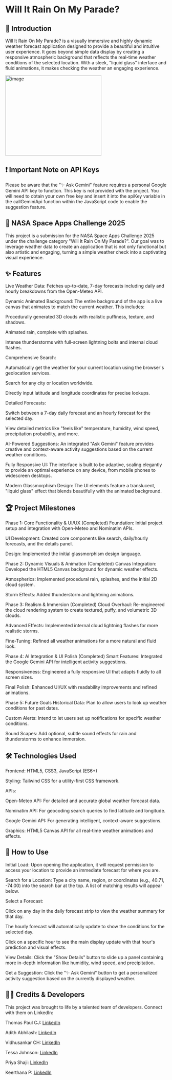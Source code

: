# Will It Rain On My Parade?
## 📖 Introduction
Will It Rain On My Parade? is a visually immersive and highly dynamic weather forecast application designed to provide a beautiful and intuitive user experience. It goes beyond simple data display by creating a responsive atmospheric background that reflects the real-time weather conditions of the selected location. With a sleek, "liquid glass" interface and fluid animations, it makes checking the weather an engaging experience.

<img width="300" height="250" alt="image" src="https://github.com/user-attachments/assets/f0f3138f-f026-46d0-bb9b-01b72db3b291" />


## ❗️ Important Note on API Keys
Please be aware that the "✨ Ask Gemini" feature requires a personal Google Gemini API key to function. This key is not provided with the project. You will need to obtain your own free key and insert it into the apiKey variable in the callGeminiApi function within the JavaScript code to enable the suggestion feature.

## 🚀 NASA Space Apps Challenge 2025
This project is a submission for the NASA Space Apps Challenge 2025 under the challenge category "Will It Rain On My Parade?". Our goal was to leverage weather data to create an application that is not only functional but also artistic and engaging, turning a simple weather check into a captivating visual experience.
 
## ✨ Features
Live Weather Data: Fetches up-to-date, 7-day forecasts including daily and hourly breakdowns from the Open-Meteo API.

Dynamic Animated Background: The entire background of the app is a live canvas that animates to match the current weather. This includes:

Procedurally generated 3D clouds with realistic puffiness, texture, and shadows.

Animated rain, complete with splashes.

Intense thunderstorms with full-screen lightning bolts and internal cloud flashes.

Comprehensive Search:

Automatically get the weather for your current location using the browser's geolocation services.

Search for any city or location worldwide.

Directly input latitude and longitude coordinates for precise lookups.

Detailed Forecasts:

Switch between a 7-day daily forecast and an hourly forecast for the selected day.

View detailed metrics like "feels like" temperature, humidity, wind speed, precipitation probability, and more.

AI-Powered Suggestions: An integrated "Ask Gemini" feature provides creative and context-aware activity suggestions based on the current weather conditions.

Fully Responsive UI: The interface is built to be adaptive, scaling elegantly to provide an optimal experience on any device, from mobile phones to widescreen desktops.

Modern Glassmorphism Design: The UI elements feature a translucent, "liquid glass" effect that blends beautifully with the animated background.

## 🏆 Project Milestones
Phase 1: Core Functionality & UI/UX (Completed)
Foundation: Initial project setup and integration with Open-Meteo and Nominatim APIs.

UI Development: Created core components like search, daily/hourly forecasts, and the details panel.

Design: Implemented the initial glassmorphism design language.

Phase 2: Dynamic Visuals & Animation (Completed)
Canvas Integration: Developed the HTML5 Canvas background for dynamic weather effects.

Atmospherics: Implemented procedural rain, splashes, and the initial 2D cloud system.

Storm Effects: Added thunderstorm and lightning animations.

Phase 3: Realism & Immersion (Completed)
Cloud Overhaul: Re-engineered the cloud rendering system to create textured, puffy, and volumetric 3D clouds.

Advanced Effects: Implemented internal cloud lightning flashes for more realistic storms.

Fine-Tuning: Refined all weather animations for a more natural and fluid look.

Phase 4: AI Integration & UI Polish (Completed)
Smart Features: Integrated the Google Gemini API for intelligent activity suggestions.

Responsiveness: Engineered a fully responsive UI that adapts fluidly to all screen sizes.

Final Polish: Enhanced UI/UX with readability improvements and refined animations.

Phase 5: Future Goals
Historical Data: Plan to allow users to look up weather conditions for past dates.

Custom Alerts: Intend to let users set up notifications for specific weather conditions.

Sound Scapes: Add optional, subtle sound effects for rain and thunderstorms to enhance immersion.

## 🛠️ Technologies Used
Frontend: HTML5, CSS3, JavaScript (ES6+)

Styling: Tailwind CSS for a utility-first CSS framework.

APIs:

Open-Meteo API: For detailed and accurate global weather forecast data.

Nominatim API: For geocoding search queries to find latitude and longitude.

Google Gemini API: For generating intelligent, context-aware suggestions.

Graphics: HTML5 Canvas API for all real-time weather animations and effects.

## 🚀 How to Use
Initial Load: Upon opening the application, it will request permission to access your location to provide an immediate forecast for where you are.

Search for a Location: Type a city name, region, or coordinates (e.g., 40.71, -74.00) into the search bar at the top. A list of matching results will appear below.

Select a Forecast:

Click on any day in the daily forecast strip to view the weather summary for that day.

The hourly forecast will automatically update to show the conditions for the selected day.

Click on a specific hour to see the main display update with that hour's prediction and visual effects.

View Details: Click the "Show Details" button to slide up a panel containing more in-depth information like humidity, wind speed, and precipitation.

Get a Suggestion: Click the "✨ Ask Gemini" button to get a personalized activity suggestion based on the currently displayed weather.

## 🧑‍💻 Credits & Developers
This project was brought to life by a talented team of developers. Connect with them on LinkedIn:

Thomas Paul CJ: [LinkedIn](https://www.linkedin.com/in/thomaspaulcj/)

Adith Abhilash: [LinkedIn](https://www.linkedin.com/in/adithabhilash/)

Vidhusankar CH: [LinkedIn](https://www.linkedin.com/in/vidhusankar-c-h-a68716248/)

Tessa Johnson: [LinkedIn](https://www.linkedin.com/in/tessajohnson01/)

Priya Shaji: [LinkedIn](https://www.linkedin.com/in/priyashaji/)

Keerthana P: [LinkedIn](https://www.linkedin.com/in/keerthanapadmakumar/)
